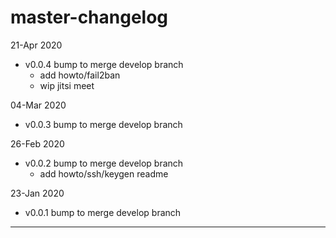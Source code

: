 # master-changelog

21-Apr 2020
  * v0.0.4 bump to merge develop branch
    * add howto/fail2ban
    * wip jitsi meet

04-Mar 2020
  * v0.0.3 bump to merge develop branch

26-Feb 2020
  * v0.0.2 bump to merge develop branch
    * add howto/ssh/keygen readme

23-Jan 2020 
  * v0.0.1 bump to merge develop branch
----
